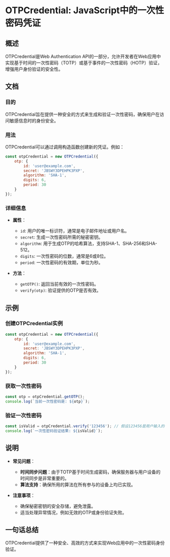 <!--
Meta Description: # OTPCredential: JavaScript中的一次性密码凭证 ## 概述 OTPCredential是Web Authentication API的一部分，允许开发者在Web应用中实现基于时间的一次性密码（TOTP）或基于事件的一次性密码（HOTP）验证，增强用户身份验证的安全性。 ##...
Meta Keywords: otpcredential, otp, javascript, const, secret
-->

# OTPCredential: JavaScript中的一次性密码凭证

## 概述
OTPCredential是Web Authentication API的一部分，允许开发者在Web应用中实现基于时间的一次性密码（TOTP）或基于事件的一次性密码（HOTP）验证，增强用户身份验证的安全性。

## 文档
### 目的
OTPCredential旨在提供一种安全的方式来生成和验证一次性密码，确保用户在访问敏感信息时的身份安全。

### 用法
OTPCredential可以通过调用构造函数创建新的凭证。例如：

```javascript
const otpCredential = new OTPCredential({
    otp: {
        id: 'user@example.com',
        secret: 'JBSWY3DPEHPK3PXP',
        algorithm: 'SHA-1',
        digits: 6,
        period: 30
    }
});
```

### 详细信息
- **属性**：
  - `id`: 用户的唯一标识符，通常是电子邮件地址或用户名。
  - `secret`: 生成一次性密码所需的秘密密钥。
  - `algorithm`: 用于生成OTP的哈希算法，支持SHA-1、SHA-256和SHA-512。
  - `digits`: 一次性密码的位数，通常是6或8位。
  - `period`: 一次性密码的有效期，单位为秒。

- **方法**：
  - `getOTP()`: 返回当前有效的一次性密码。
  - `verify(otp)`: 验证提供的OTP是否有效。

## 示例
### 创建OTPCredential实例
```javascript
const otpCredential = new OTPCredential({
    otp: {
        id: 'user@example.com',
        secret: 'JBSWY3DPEHPK3PXP',
        algorithm: 'SHA-1',
        digits: 6,
        period: 30
    }
});
```

### 获取一次性密码
```javascript
const otp = otpCredential.getOTP();
console.log(`当前一次性密码是: ${otp}`);
```

### 验证一次性密码
```javascript
const isValid = otpCredential.verify('123456'); // 假设123456是用户输入的OTP
console.log(`一次性密码验证结果: ${isValid}`);
```

## 说明
- **常见问题**：
  - **时间同步问题**：由于TOTP基于时间生成密码，确保服务器与用户设备的时间同步是非常重要的。
  - **算法支持**：确保所用的算法在所有参与的设备上均已实现。
  
- **注意事项**：
  - 确保秘密密钥的安全存储，避免泄露。
  - 适当处理异常情况，例如无效的OTP或身份验证失败。

## 一句话总结
OTPCredential提供了一种安全、高效的方式来实现Web应用中的一次性密码身份验证。